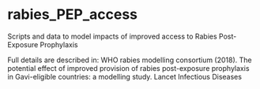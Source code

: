 # rabies_PEP_access
Scripts and data to model impacts of improved access to Rabies Post-Exposure Prophylaxis 

Full details are described in:
WHO rabies modelling consortium (2018). The potential effect of improved provision of rabies post-exposure prophylaxis in Gavi-eligible countries: a modelling study. Lancet Infectious Diseases 


